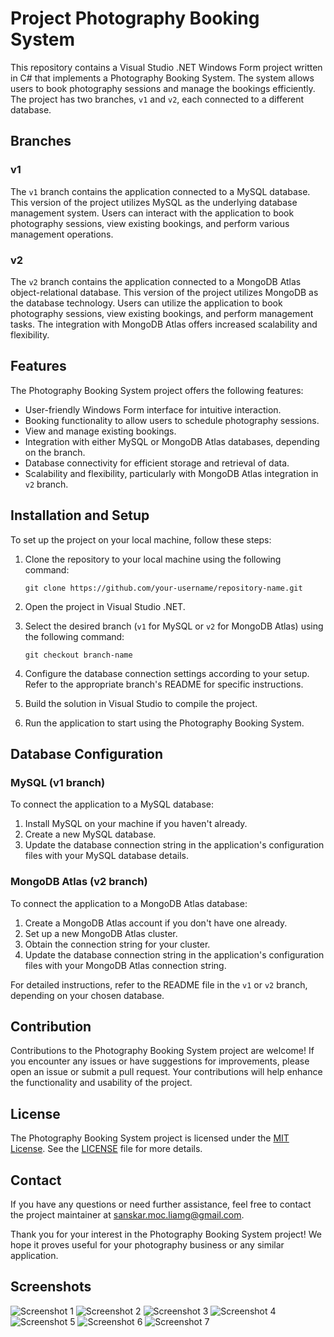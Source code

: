 # Project Photography Booking System

This repository contains a Visual Studio .NET Windows Form project written in C# that implements a Photography Booking System. The system allows users to book photography sessions and manage the bookings efficiently. The project has two branches, `v1` and `v2`, each connected to a different database.

## Branches

### v1

The `v1` branch contains the application connected to a MySQL database. This version of the project utilizes MySQL as the underlying database management system. Users can interact with the application to book photography sessions, view existing bookings, and perform various management operations.

### v2

The `v2` branch contains the application connected to a MongoDB Atlas object-relational database. This version of the project utilizes MongoDB as the database technology. Users can utilize the application to book photography sessions, view existing bookings, and perform management tasks. The integration with MongoDB Atlas offers increased scalability and flexibility.

## Features

The Photography Booking System project offers the following features:

- User-friendly Windows Form interface for intuitive interaction.
- Booking functionality to allow users to schedule photography sessions.
- View and manage existing bookings.
- Integration with either MySQL or MongoDB Atlas databases, depending on the branch.
- Database connectivity for efficient storage and retrieval of data.
- Scalability and flexibility, particularly with MongoDB Atlas integration in `v2` branch.

## Installation and Setup

To set up the project on your local machine, follow these steps:

1. Clone the repository to your local machine using the following command:
   ```
   git clone https://github.com/your-username/repository-name.git
   ```

2. Open the project in Visual Studio .NET.

3. Select the desired branch (`v1` for MySQL or `v2` for MongoDB Atlas) using the following command:
   ```
   git checkout branch-name
   ```

4. Configure the database connection settings according to your setup. Refer to the appropriate branch's README for specific instructions.

5. Build the solution in Visual Studio to compile the project.

6. Run the application to start using the Photography Booking System.

## Database Configuration

### MySQL (v1 branch)

To connect the application to a MySQL database:

1. Install MySQL on your machine if you haven't already.
2. Create a new MySQL database.
3. Update the database connection string in the application's configuration files with your MySQL database details.

### MongoDB Atlas (v2 branch)

To connect the application to a MongoDB Atlas database:

1. Create a MongoDB Atlas account if you don't have one already.
2. Set up a new MongoDB Atlas cluster.
3. Obtain the connection string for your cluster.
4. Update the database connection string in the application's configuration files with your MongoDB Atlas connection string.

For detailed instructions, refer to the README file in the `v1` or `v2` branch, depending on your chosen database.

## Contribution

Contributions to the Photography Booking System project are welcome! If you encounter any issues or have suggestions for improvements, please open an issue or submit a pull request. Your contributions will help enhance the functionality and usability of the project.

## License

The Photography Booking System project is licensed under the [MIT License](https://opensource.org/licenses/MIT). See the [LICENSE](LICENSE) file for more details.

## Contact

If you have any questions or need further assistance, feel free to contact the project maintainer at [sanskar.moc.liamg@gmail.com](mailto:sanskar.moc.liamg@gmail.com).

Thank you for your interest in the Photography Booking System project! We hope it proves useful for your photography business or any similar application.

## Screenshots
![Screenshot 1](https://github.com/Sanskar-J/Booking-System/blob/v3/Booking%20System/Screenshots/Screenshot%20(36).png)
![Screenshot 2](https://github.com/Sanskar-J/Booking-System/blob/v3/Booking%20System/Screenshots/Screenshot%20(37).png)
![Screenshot 3](https://github.com/Sanskar-J/Booking-System/blob/v3/Booking%20System/Screenshots/Screenshot%20(38).png)
![Screenshot 4](https://github.com/Sanskar-J/Booking-System/blob/v3/Booking%20System/Screenshots/Screenshot%20(39).png)
![Screenshot 5](https://github.com/Sanskar-J/Booking-System/blob/v3/Booking%20System/Screenshots/Screenshot%20(40).png)
![Screenshot 6](https://github.com/Sanskar-J/Booking-System/blob/v3/Booking%20System/Screenshots/Screenshot%20(41).png)
![Screenshot 7](https://github.com/Sanskar-J/Booking-System/blob/v3/Booking%20System/Screenshots/Screenshot%20(42).png)



